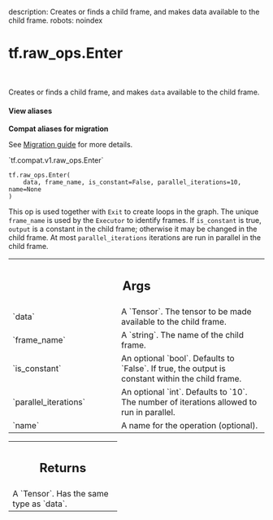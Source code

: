 description: Creates or finds a child frame, and makes data available to the child frame.
robots: noindex

# tf.raw_ops.Enter

<!-- Insert buttons and diff -->

<table class="tfo-notebook-buttons tfo-api nocontent" align="left">

</table>



Creates or finds a child frame, and makes `data` available to the child frame.

<section class="expandable">
  <h4 class="showalways">View aliases</h4>
  <p>
<b>Compat aliases for migration</b>
<p>See
<a href="https://www.tensorflow.org/guide/migrate">Migration guide</a> for
more details.</p>
<p>`tf.compat.v1.raw_ops.Enter`</p>
</p>
</section>

<pre class="devsite-click-to-copy prettyprint lang-py tfo-signature-link">
<code>tf.raw_ops.Enter(
    data, frame_name, is_constant=False, parallel_iterations=10, name=None
)
</code></pre>



<!-- Placeholder for "Used in" -->

This op is used together with `Exit` to create loops in the graph.
The unique `frame_name` is used by the `Executor` to identify frames. If
`is_constant` is true, `output` is a constant in the child frame; otherwise
it may be changed in the child frame. At most `parallel_iterations` iterations
are run in parallel in the child frame.

<!-- Tabular view -->
 <table class="responsive fixed orange">
<colgroup><col width="214px"><col></colgroup>
<tr><th colspan="2"><h2 class="add-link">Args</h2></th></tr>

<tr>
<td>
`data`
</td>
<td>
A `Tensor`. The tensor to be made available to the child frame.
</td>
</tr><tr>
<td>
`frame_name`
</td>
<td>
A `string`. The name of the child frame.
</td>
</tr><tr>
<td>
`is_constant`
</td>
<td>
An optional `bool`. Defaults to `False`.
If true, the output is constant within the child frame.
</td>
</tr><tr>
<td>
`parallel_iterations`
</td>
<td>
An optional `int`. Defaults to `10`.
The number of iterations allowed to run in parallel.
</td>
</tr><tr>
<td>
`name`
</td>
<td>
A name for the operation (optional).
</td>
</tr>
</table>



<!-- Tabular view -->
 <table class="responsive fixed orange">
<colgroup><col width="214px"><col></colgroup>
<tr><th colspan="2"><h2 class="add-link">Returns</h2></th></tr>
<tr class="alt">
<td colspan="2">
A `Tensor`. Has the same type as `data`.
</td>
</tr>

</table>

